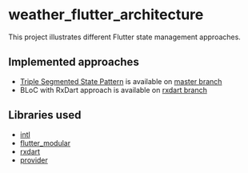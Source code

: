 # weather_flutter_architecture

This project illustrates different Flutter state management approaches.

## Implemented approaches

- [Triple Segmented State Pattern](https://triple.flutterando.com.br/) is available
  on [master branch](https://github.com/vmpay/weather_flutter/tree/master)
- BLoC with RxDart approach is available
  on [rxdart branch](https://github.com/vmpay/weather_flutter/tree/feature/rxdart)

## Libraries used

- [intl](https://pub.dev/packages/intl)
- [flutter_modular](https://modular.flutterando.com.br/)
- [rxdart](https://pub.dev/packages/rxdart)
- [provider](https://pub.dev/packages/provider)
